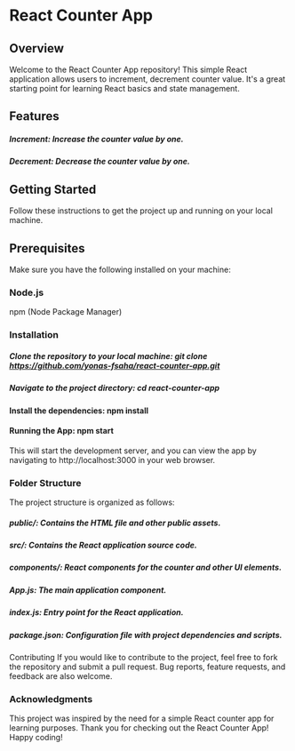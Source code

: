 # React Counter App
## Overview
Welcome to the React Counter App repository! This simple React application allows users to increment, decrement counter value. It's a great starting point for learning React basics and state management.

## Features
##### Increment: Increase the counter value by one.
##### Decrement: Decrease the counter value by one.

## Getting Started
Follow these instructions to get the project up and running on your local machine.

## Prerequisites
Make sure you have the following installed on your machine:

### Node.js
npm (Node Package Manager)

### Installation
##### Clone the repository to your local machine: git clone https://github.com/yonas-fsaha/react-counter-app.git
##### Navigate to the project directory: cd react-counter-app
#### Install the dependencies: npm install
#### Running the App: npm start
This will start the development server, and you can view the app by navigating to http://localhost:3000 in your web browser.

### Folder Structure
The project structure is organized as follows:

##### public/: Contains the HTML file and other public assets.
##### src/: Contains the React application source code.
##### components/: React components for the counter and other UI elements.
##### App.js: The main application component.
##### index.js: Entry point for the React application.
##### package.json: Configuration file with project dependencies and scripts.
Contributing
If you would like to contribute to the project, feel free to fork the repository and submit a pull request. Bug reports, feature requests, and feedback are also welcome.

### Acknowledgments
This project was inspired by the need for a simple React counter app for learning purposes.
Thank you for checking out the React Counter App! Happy coding!
